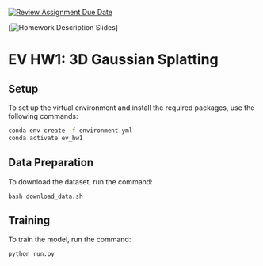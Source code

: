 [![Review Assignment Due Date](https://classroom.github.com/assets/deadline-readme-button-22041afd0340ce965d47ae6ef1cefeee28c7c493a6346c4f15d667ab976d596c.svg)](https://classroom.github.com/a/yjiC1df2)

[![Homework Description Slides](https://docs.google.com/presentation/d/15rfk9sOBIENCqLzUhFOhG9zRjjB2YrRkb_tgm7wwOB4/edit#slide=id.g28aec11547e_0_46)]

# EV HW1: 3D Gaussian Splatting


## Setup
To set up the virtual environment and install the required packages, use the following commands:
```bash
conda env create -f environment.yml
conda activate ev_hw1
```

## Data Preparation
To download the dataset, run the command:
```
bash download_data.sh
```

## Training
To train the model, run the command:
```bash
python run.py
```
